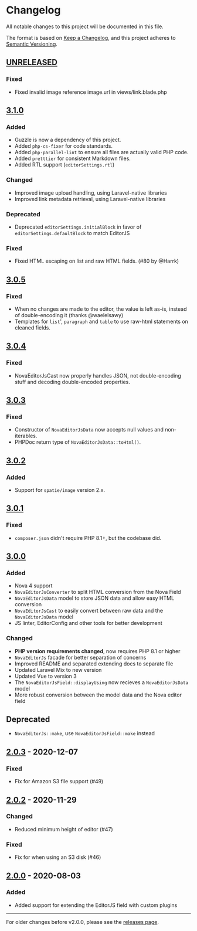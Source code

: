 # Changelog

All notable changes to this project will be documented in this file.

The format is based on [Keep a Changelog](https://keepachangelog.com/en/1.0.0/),
and this project adheres to [Semantic Versioning](https://semver.org/spec/v2.0.0.html).

## [UNRELEASED]

### Fixed

- Fixed invalid image reference image.url in views/link.blade.php

## [3.1.0]

### Added

- Guzzle is now a dependency of this project.
- Added `php-cs-fixer` for code standards.
- Added `php-parallel-lint` to ensure all files are actually valid PHP code.
- Added `pretttier` for consistent Markdown files.
- Added RTL support (`editorSettings.rtl`)

### Changed

- Improved image upload handling, using Laravel-native libraries
- Improved link metadata retrieval, using Laravel-native libraries

### Deprecated

- Deprecated `editorSettings.initialBlock` in favor of `editorSettings.defaultBlock` to match EditorJS

### Fixed

- Fixed HTML escaping on list and raw HTML fields. (#80 by @Harrk)

## [3.0.5]

### Fixed

- When no changes are made to the editor, the value is left as-is, instead of double-encoding it (thanks @waelelsawy)
- Templates for `list`', `paragraph` and `table` to use raw-html statements on cleaned fields.

## [3.0.4]

### Fixed

- NovaEditorJsCast now properly handles JSON, not double-encoding stuff and decoding double-encoded properties.

## [3.0.3]

### Fixed

- Constructor of `NovaEditorJsData` now accepts null values and non-iterables.
- PHPDoc return type of `NovaEditorJsData::toHtml()`.

## [3.0.2]

### Added

- Support for `spatie/image` version 2.x.

## [3.0.1]

### Fixed

- `composer.json` didn't require PHP 8.1+, but the codebase did.

## [3.0.0]

### Added

- Nova 4 support
- `NovaEditorJsConverter` to split HTML conversion from the Nova Field
- `NovaEditorJsData` model to store JSON data and allow easy HTML conversion
- `NovaEditorJsCast` to easily convert between raw data and the `NovaEditorJsData` model
- JS linter, EditorConfig and other tools for better development

### Changed

- **PHP version requirements changed**, now requires PHP 8.1 or higher
- `NovaEditorJs` facade for better separation of concerns
- Improved README and separated extending docs to separate file
- Updated Laravel Mix to new version
- Updated Vue to version 3
- The `NovaEditorJsField::displayUsing` now recieves a `NovaEditorJsData` model
- More robust conversion between the model data and the Nova editor field

## Deprecated

- `NovaEditorJs::make`, use `NovaEditorJsField::make` instead

## [2.0.3] - 2020-12-07

### Fixed

- Fix for Amazon S3 file support (#49)

## [2.0.2] - 2020-11-29

### Changed

- Reduced minimum height of editor (#47)

### Fixed

- Fix for when using an S3 disk (#46)

## [2.0.0] - 2020-08-03

### Added

- Added support for extending the EditorJS field with custom plugins

---

For older changes before v2.0.0, please see the [releases page](https://github.com/advoor/nova-editor-js/releases).

[unreleased]: https://github.com/advoor/nova-editor-js/compare/v3.1.0..master
[3.1.0]: https://github.com/advoor/nova-editor-js/releases/v3.1.0
[3.0.5]: https://github.com/advoor/nova-editor-js/releases/v3.0.5
[3.0.4]: https://github.com/advoor/nova-editor-js/releases/v3.0.4
[3.0.3]: https://github.com/advoor/nova-editor-js/releases/v3.0.3
[3.0.2]: https://github.com/advoor/nova-editor-js/releases/v3.0.2
[3.0.1]: https://github.com/advoor/nova-editor-js/releases/v3.0.1
[3.0.0]: https://github.com/advoor/nova-editor-js/releases/v3.0.0
[2.0.3]: https://github.com/advoor/nova-editor-js/releases/v2.0.3
[2.0.2]: https://github.com/advoor/nova-editor-js/releases/v2.0.2
[2.0.0]: https://github.com/advoor/nova-editor-js/releases/v2.0.0

